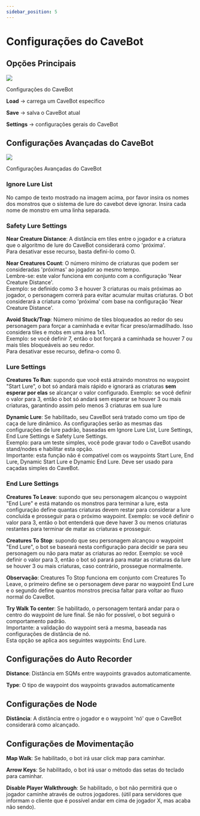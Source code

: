 ```yaml
---
sidebar_position: 5
---
```


# Configurações do CaveBot
## Opções Principais
<div class="text--center">
  <img src="/img/cavebot_settings.png?v=2" />
  <p>Configurações do CaveBot</p>
</div>

**Load** -> carrega um CaveBot específico

**Save** -> salva o CaveBot atual

**Settings** -> configurações gerais do CaveBot

## Configurações Avançadas do CaveBot
<div class="text--center">
  <img src="/img/cavebot_settings_window_2.png?v=3" />
  <p>Configurações Avançadas do CaveBot</p>
</div>

### Ignore Lure List
No campo de texto mostrado na imagem acima, por favor insira os nomes dos monstros que o sistema de lure do cavebot deve ignorar. Insira cada nome de monstro em uma linha separada.

### Safety Lure Settings
**Near Creature Distance**: A distância em tiles entre o jogador e a criatura que o algoritmo de lure do CaveBot considerará como 'próxima'.<br />Para desativar esse recurso, basta defini-lo como 0.

**Near Creatures Count**: O número mínimo de criaturas que podem ser consideradas 'próximas' ao jogador ao mesmo tempo.<br />Lembre-se: este valor funciona em conjunto com a configuração 'Near Creature Distance'.<br />Exemplo: se definido como 3 e houver 3 criaturas ou mais próximas ao jogador, o personagem correrá para evitar acumular muitas criaturas. O bot considerará a criatura como 'próxima' com base na configuração 'Near Creature Distance'.

**Avoid Stuck/Trap**: Número mínimo de tiles bloqueados ao redor do seu personagem para forçar a caminhada e evitar ficar preso/armadilhado. Isso considera tiles e mobs em uma área 1x1.<br />Exemplo: se você definir 7, então o bot forçará a caminhada se houver 7 ou mais tiles bloqueáveis ao seu redor.<br />Para desativar esse recurso, defina-o como 0.

### Lure Settings
**Creatures To Run**: supondo que você está atraindo monstros no waypoint "Start Lure", o bot só andará mais rápido e ignorará as criaturas **sem esperar por elas** se alcançar o valor configurado. Exemplo: se você definir o valor para 3, então o bot só andará sem esperar se houver 3 ou mais criaturas, garantindo assim pelo menos 3 criaturas em sua lure

**Dynamic Lure**: Se habilitado, seu CaveBot será tratado como um tipo de caça de lure dinâmico. As configurações serão as mesmas das configurações de lure padrão, baseadas em Ignore Lure List, Lure Settings, End Lure Settings e Safety Lure Settings.<br />Exemplo: para um teste simples, você pode gravar todo o CaveBot usando stand/nodes e habilitar esta opção.<br />Importante: esta função não é compatível com os waypoints Start Lure, End Lure, Dynamic Start Lure e Dynamic End Lure. Deve ser usado para caçadas simples do CaveBot.

### End Lure Settings
**Creatures To Leave**: supondo que seu personagem alcançou o waypoint "End Lure" e está matando os monstros para terminar a lure, esta configuração define quantas criaturas devem restar para considerar a lure concluída e prosseguir para o próximo waypoint. Exemplo: se você definir o valor para 3, então o bot entenderá que deve haver 3 ou menos criaturas restantes para terminar de matar as criaturas e prosseguir.

**Creatures To Stop**: supondo que seu personagem alcançou o waypoint "End Lure", o bot se baseará nesta configuração para decidir se para seu personagem ou não para matar as criaturas ao redor. Exemplo: se você definir o valor para 3, então o bot só parará para matar as criaturas da lure se houver 3 ou mais criaturas, caso contrário, prossegue normalmente.

**Observação**: Creatures To Stop funciona em conjunto com Creatures To Leave, o primeiro define se o personagem deve parar no waypoint End Lure e o segundo define quantos monstros precisa faltar para voltar ao fluxo normal do CaveBot.

**Try Walk To center**: Se habilitado, o personagem tentará andar para o centro do waypoint de lure final. Se não for possível, o bot seguirá o comportamento padrão.<br />Importante: a validação do waypoint será a mesma, baseada nas configurações de distância de nó.<br />Esta opção se aplica aos seguintes waypoints: End Lure.

## Configurações do Auto Recorder
**Distance**: Distância em SQMs entre waypoints gravados automaticamente.

**Type**: O tipo de waypoint dos waypoints gravados automaticamente

## Configurações de Node
**Distância**: A distância entre o jogador e o waypoint 'nó' que o CaveBot considerará como alcançado.

## Configurações de Movimentação
**Map Walk**: Se habilitado, o bot irá usar click map para caminhar.

**Arrow Keys**: Se habilitado, o bot irá usar o método das setas do teclado para caminhar.

**Disable Player Walkthrough**: Se habilitado, o bot não permitirá que o jogador caminhe através de outros jogadores. (útil para servidores que informam o cliente que é possível andar em cima de jogador X, mas acaba não sendo).
